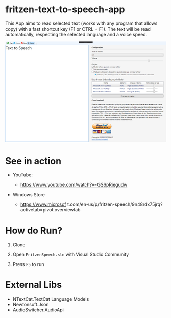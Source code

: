 # fritzen-text-to-speech-app

This App aims to read selected text (works with any program that allows copy) with a fast shortcut key (F1 or CTRL + F1). The text will be read automatically, respecting the selected language and a voice speed.

![image-20200225222912946](assets/README/image-20200225222912946.png)

# See in action

+ YouTube: 

  + https://www.youtube.com/watch?v=GS6pRiegudw

+ Windows Store

  + https://www.microsof t.com/en-us/p/fritzen-speech/9n48rdx75jrq?activetab=pivot:overviewtab

  

# How do Run?

1. Clone

2.  Open ``FritzenSpeech.sln`` with Visual Studio Community 

3. Press ``F5`` to run

   

# External Libs

+ NTextCat.TextCat Language Models
+ Newtonsoft.Json
+ AudioSwitcher.AudioApi


